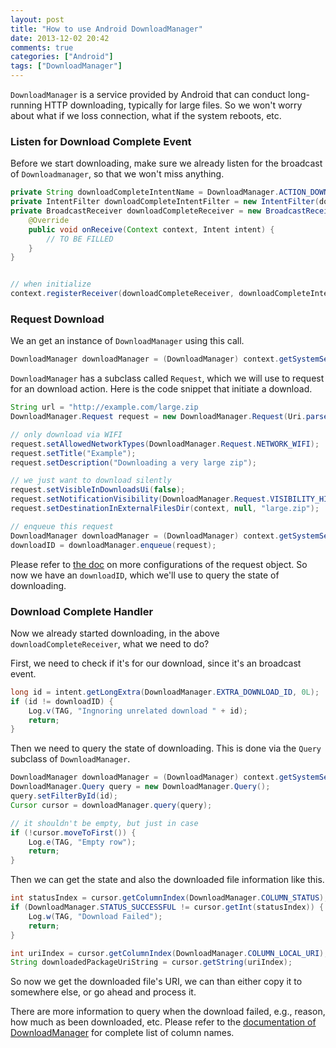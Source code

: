 ```yaml
---
layout: post
title: "How to use Android DownloadManager"
date: 2013-12-02 20:42
comments: true
categories: ["Android"]
tags: ["DownloadManager"]
---
```


`DownloadManager` is a service provided by Android that can conduct long-running
HTTP downloading, typically for large files. So we won't worry about what if we
loss connection, what if the system reboots, etc.

<!--more-->

### Listen for Download Complete Event
Before we start downloading, make sure we already listen for the broadcast of
`Downloadmanager`, so that we won't miss anything.

```java
private String downloadCompleteIntentName = DownloadManager.ACTION_DOWNLOAD_COMPLETE;
private IntentFilter downloadCompleteIntentFilter = new IntentFilter(downloadCompleteIntentName);
private BroadcastReceiver downloadCompleteReceiver = new BroadcastReceiver() {
    @Override
    public void onReceive(Context context, Intent intent) {
        // TO BE FILLED
    }
}


// when initialize
context.registerReceiver(downloadCompleteReceiver, downloadCompleteIntentFilter);
```

### Request Download

We an get an instance of `DownloadManager` using this call.

```java
DownloadManager downloadManager = (DownloadManager) context.getSystemService(Context.DOWNLOAD_SERVICE);
```

`DownloadManager` has a subclass called `Request`, which we will use to request
for an download action. Here is the code snippet that initiate a download.

```java
String url = "http://example.com/large.zip
DownloadManager.Request request = new DownloadManager.Request(Uri.parse(url));

// only download via WIFI
request.setAllowedNetworkTypes(DownloadManager.Request.NETWORK_WIFI);
request.setTitle("Example");
request.setDescription("Downloading a very large zip");

// we just want to download silently
request.setVisibleInDownloadsUi(false);
request.setNotificationVisibility(DownloadManager.Request.VISIBILITY_HIDDEN);
request.setDestinationInExternalFilesDir(context, null, "large.zip");

// enqueue this request
DownloadManager downloadManager = (DownloadManager) context.getSystemService(Context.DOWNLOAD_SERVICE);
downloadID = downloadManager.enqueue(request);
```

Please refer to [the doc][doc] on more configurations of the request object. So
now we have an `downloadID`, which we'll use to query the state of downloading.

### Download Complete Handler

Now we already started downloading, in the above `downloadCompleteReceiver`,
what we need to do?

First, we need to check if it's for our download, since it's an broadcast event.

```java
long id = intent.getLongExtra(DownloadManager.EXTRA_DOWNLOAD_ID, 0L);
if (id != downloadID) {
    Log.v(TAG, "Ingnoring unrelated download " + id);
    return;
}
```

Then we need to query the state of downloading. This is done via the `Query`
subclass of `DownloadManager`.

```java
DownloadManager downloadManager = (DownloadManager) context.getSystemService(Context.DOWNLOAD_SERVICE);
DownloadManager.Query query = new DownloadManager.Query();
query.setFilterById(id);
Cursor cursor = downloadManager.query(query);

// it shouldn't be empty, but just in case
if (!cursor.moveToFirst()) {
    Log.e(TAG, "Empty row");
    return;
}
```

Then we can get the state and also the downloaded file information like this.

```java
int statusIndex = cursor.getColumnIndex(DownloadManager.COLUMN_STATUS);
if (DownloadManager.STATUS_SUCCESSFUL != cursor.getInt(statusIndex)) {
    Log.w(TAG, "Download Failed");
    return;
}

int uriIndex = cursor.getColumnIndex(DownloadManager.COLUMN_LOCAL_URI);
String downloadedPackageUriString = cursor.getString(uriIndex);
```

So now we get the downloaded file's URI, we can than either copy it to somewhere
else, or go ahead and process it.

There are more information to query when the download failed, e.g., reason, how
much as been downloaded, etc. Please refer to the [documentation of
DownloadManager][dm] for complete list of column names.

[doc]: http://developer.android.com/reference/android/app/DownloadManager.Request.html
[dm]: http://developer.android.com/reference/android/app/DownloadManager.html
